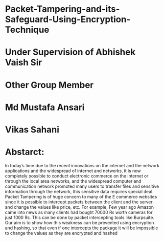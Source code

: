 # Packet-Tampering-and-its-Safeguard-Using-Encryption-Technique
# Under Supervision of Abhishek Vaish Sir
# Other Group Member
# Md Mustafa Ansari
# Vikas Sahani
# Abstarct:
In today’s time due to the recent innovations on the internet and the network applications and the widespread of internet and networks, 
it is now completely possible to conduct electronic commerce on the internet or through the local area networks, and the widespread computer and 
communication network promoted many users to transfer files and sensitive information through the network, this sensitive data requires special deal. 
Packet Tampering is of huge concern to many of the E commerce websites since it is possible to intercept packets between the client and the server and 
change the values like price, etc. For example, Few year ago Amazon came into news as many clients had bought 70000 Rs worth cameras for just 1000 Rs. 
This can be done by packet intercepting tools like Burpsuite. Our aim is to show how this weakness can be prevented using encryption and hashing, so that
even if one intercepts the package it will be impossible to change the values as they are encrypted and hashed
